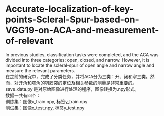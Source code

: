 # Accurate-localization-of-key-points-Scleral-Spur-based-on-VGG19-on-ACA-and-measurement-of-relevant
In previous studies, classification tasks were completed, and the ACA was divided into three categories: open, closed, and narrow. However, it is important to locate the scleral-spur of open angle and narrow angle  and measure the relevant parameters.  
在之前的研究中，完成了分类任务，并将ACA分为三类：开、闭和窄三类。然而，对开角和窄角的巩膜突的定位及相关参数的测量是非常重要的。
save_data.py 是对原始图像进行处理的程序，图像转换为.npy形式。  
数据一共有四个：  
训练集：图像x_train.npy, 标签y_train.npy  
测试集：图像x_test.npy, 标签y_test.npy  

